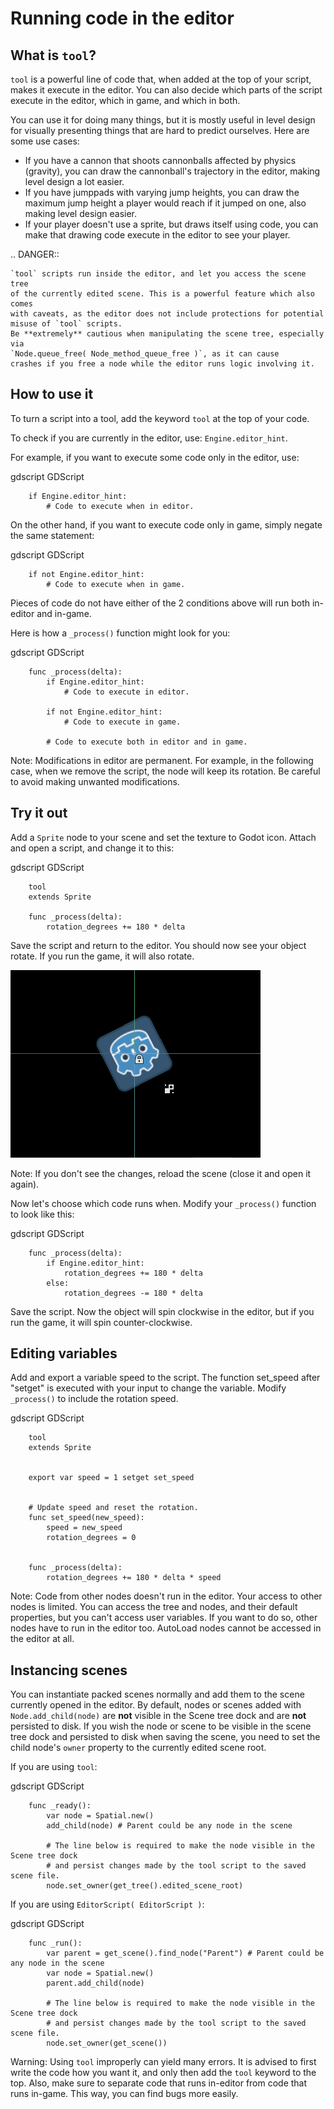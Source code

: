 

Running code in the editor
==========================

What is `tool`?
-----------------

`tool` is a powerful line of code that, when added at the top of your script, makes it execute in the editor. You can also decide which parts of the script execute in the editor, which in game, and which in both.

You can use it for doing many things, but it is mostly useful in level design for visually presenting things that are hard to predict ourselves. Here are some use cases:

- If you have a cannon that shoots cannonballs affected by physics (gravity), you can draw the cannonball's trajectory in the editor, making level design a lot easier.
- If you have jumppads with varying jump heights, you can draw the maximum jump height a player would reach if it jumped on one, also making level design easier.
- If your player doesn't use a sprite, but draws itself using code, you can make that drawing code execute in the editor to see your player.

.. DANGER::

    `tool` scripts run inside the editor, and let you access the scene tree
    of the currently edited scene. This is a powerful feature which also comes
    with caveats, as the editor does not include protections for potential
    misuse of `tool` scripts.
    Be **extremely** cautious when manipulating the scene tree, especially via
    `Node.queue_free( Node_method_queue_free )`, as it can cause
    crashes if you free a node while the editor runs logic involving it.

How to use it
-------------

To turn a script into a tool, add the keyword `tool` at the top of your code.

To check if you are currently in the editor, use: `Engine.editor_hint`.

For example, if you want to execute some code only in the editor, use:

gdscript GDScript

```
    if Engine.editor_hint:
        # Code to execute when in editor.
```

On the other hand, if you want to execute code only in game, simply negate the same statement:

gdscript GDScript

```
    if not Engine.editor_hint:
        # Code to execute when in game.
```

Pieces of code do not have either of the 2 conditions above will run both in-editor and in-game.

Here is how a `_process()` function might look for you:

gdscript GDScript

```
    func _process(delta):
        if Engine.editor_hint:
            # Code to execute in editor.

        if not Engine.editor_hint:
            # Code to execute in game.

        # Code to execute both in editor and in game.
```

Note:
 Modifications in editor are permanent. For example, in the following case, when we remove the script, the node will keep its rotation. Be careful to avoid making unwanted modifications.

Try it out
-----------

Add a `Sprite` node to your scene and set the texture to Godot icon. Attach and open a script, and change it to this:

gdscript GDScript

```
    tool
    extends Sprite

    func _process(delta):
        rotation_degrees += 180 * delta
```

Save the script and return to the editor. You should now see your object rotate. If you run the game, it will also rotate.

![](img/rotating_in_editor.gif)

Note:
 If you don't see the changes, reload the scene (close it and open it again).

Now let's choose which code runs when. Modify your `_process()` function to look like this:

gdscript GDScript

```
    func _process(delta):
        if Engine.editor_hint:
            rotation_degrees += 180 * delta
        else:
            rotation_degrees -= 180 * delta
```

Save the script. Now the object will spin clockwise in the editor, but if you run the game, it will spin counter-clockwise.

Editing variables
-----------------
Add and export a variable speed to the script. The function set_speed after "setget" is executed with your input to change the variable.
Modify  `_process()` to include the rotation speed.

gdscript GDScript

```
    tool
    extends Sprite


    export var speed = 1 setget set_speed


    # Update speed and reset the rotation.
    func set_speed(new_speed):
    	speed = new_speed
    	rotation_degrees = 0


    func _process(delta):
    	rotation_degrees += 180 * delta * speed
```


Note:
 Code from other nodes doesn't run in the editor. Your access to other nodes is limited. You can access the tree and nodes, and their default properties, but you can't access user variables. If you want to do so, other nodes have to run in the editor too. AutoLoad nodes cannot be accessed in the editor at all.

Instancing scenes
-----------------

You can instantiate packed scenes normally and add them to the scene currently
opened in the editor. By default, nodes or scenes added with
`Node.add_child(node)` are **not** visible
in the Scene tree dock and are **not** persisted to disk. If you wish the node
or scene to be visible in the scene tree dock and persisted to disk when saving
the scene, you need to set the child node's `owner`
property to the currently edited scene root.

If you are using `tool`:

gdscript GDScript

```
    func _ready():
        var node = Spatial.new()
        add_child(node) # Parent could be any node in the scene

        # The line below is required to make the node visible in the Scene tree dock
        # and persist changes made by the tool script to the saved scene file.
        node.set_owner(get_tree().edited_scene_root)
```

If you are using `EditorScript( EditorScript )`:

gdscript GDScript

```
    func _run():
        var parent = get_scene().find_node("Parent") # Parent could be any node in the scene
        var node = Spatial.new()
        parent.add_child(node)

        # The line below is required to make the node visible in the Scene tree dock
        # and persist changes made by the tool script to the saved scene file.
        node.set_owner(get_scene())
```

Warning:
 Using `tool` improperly can yield many errors. It is advised to first write the code how you want it, and only then add the `tool` keyword to the top. Also, make sure to separate code that runs in-editor from code that runs in-game. This way, you can find bugs more easily.
